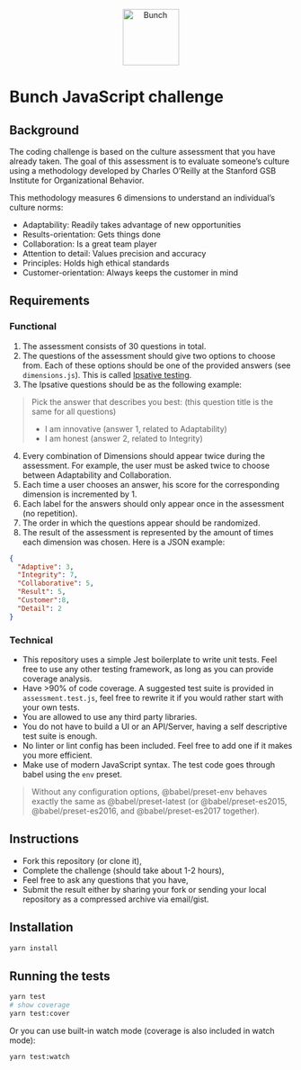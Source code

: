 <p align="center">
  <img height="100px" src="https://bunch.ai/wp-content/themes/bunch/images/bunch-logo-rgb.svg" alt="Bunch" />
</p>

# Bunch JavaScript challenge

## Background

The coding challenge is based on the culture assessment that you have already taken. The goal of this assessment is to evaluate someone’s culture using a methodology developed by Charles O’Reilly at the Stanford GSB Institute for Organizational Behavior.

This methodology measures 6 dimensions to understand an individual’s culture norms:

-	Adaptability: Readily takes advantage of new opportunities
-	Results-orientation: Gets things done
-	Collaboration: Is a great team player
-	Attention to detail: Values precision and accuracy
-	Principles: Holds high ethical standards
-	Customer-orientation: Always keeps the customer in mind


## Requirements

### Functional

1. The assessment consists of 30 questions in total.
2. The questions of the assessment should give two options to choose from. Each
of these options should be one of the provided answers (see `dimensions.js`). This is called [Ipsative testing](https://en.wikipedia.org/wiki/Ipsative).
3. The Ipsative questions should be as the following example:

> Pick the answer that describes you best: (this question title is the same for all questions)
> - I am innovative (answer 1, related to Adaptability)
> - I am honest (answer 2, related to Integrity)

4. Every combination of Dimensions should appear twice during the assessment. For example, the user must be asked twice to choose between Adaptability and Collaboration.
5. Each time a user chooses an answer, his score for the corresponding dimension is incremented by 1.
6. Each label for the answers should only appear once in the assessment (no repetition).
7. The order in which the questions appear should be randomized.
8. The result of the assessment is represented by the amount of times each dimension was chosen. Here is a JSON example:

```json
{
  "Adaptive": 3,
  "Integrity": 7,
  "Collaborative": 5,
  "Result": 5,
  "Customer":8,
  "Detail": 2
}
```

### Technical

- This repository uses a simple Jest boilerplate to write unit tests. Feel free to use any other testing framework, as long as you can provide coverage analysis.
- Have >90% of code coverage. A suggested test suite is provided in `assessment.test.js`, feel free to rewrite it if you would rather start with your own tests.
- You are allowed to use any third party libraries.
- You do not have to build a UI or an API/Server, having a self descriptive test suite is enough.
- No linter or lint config has been included. Feel free to add one if it makes you more efficient.
- Make use of modern JavaScript syntax. The test code goes through babel using the `env` preset.

> Without any configuration options, @babel/preset-env behaves exactly the same as @babel/preset-latest (or @babel/preset-es2015, @babel/preset-es2016, and @babel/preset-es2017 together).

## Instructions

- Fork this repository (or clone it),
- Complete the challenge (should take about 1-2 hours),
- Feel free to ask any questions that you have,
- Submit the result either by sharing your fork or sending your local repository as a compressed archive via email/gist.

## Installation

```bash
yarn install
```

## Running the tests

```bash
yarn test
# show coverage
yarn test:cover
```

Or you can use built-in watch mode (coverage is also included in watch mode):

```bash
yarn test:watch
```
